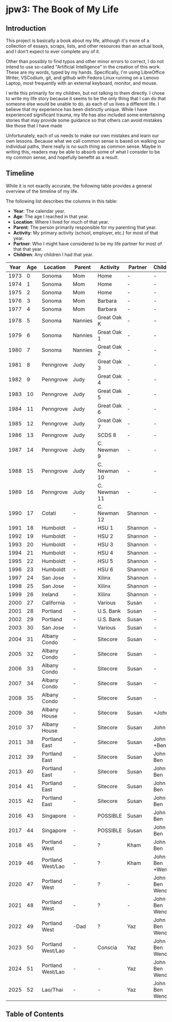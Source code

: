 # jpw3: The Book of My Life

## Introduction

This project is basically a book about my life, although it's more of a collection of essays, scraps, lists, and other resources than an actual book, and I don't expect to ever complete any of it. 

Other than possibly to find typos and other minor errors to correct, I do not intend to use so-called "Artificial Intelligence" in the creation of this work. These are my words, typed by my hands. Specifically, I'm using LibreOffice Writer, VSCodium, git, and github with Fedora Linux running on a Lenovo Laptop, most frequently with an external keyboard, monitor, and mouse.

I write this primarily for my children, but not talking to them directly. I chose to write my life story because it seems to be the only thing that I can do that someone else would be unable to do, as each of us lives a different life. I believe that my experience has been distinctly unique. While I have experienced significant trauma, my life has also included some entertaining stories that may provide some guidance so that others can avoid mistakes like those that I have made 

Unfortunately, each of us needs to make our own mistakes and learn our own lessons. Because what we call common sense is based on walking our individual paths, there really is no such thing as common sense. Maybe in writing this, readers may be able to absorb some of what I consider to be my common sense, and hopefully beneftit as a result.

## Timeline

While it is not exactly accurate, the following table provides a general overview of the timeline of my life.

The following list describes the columns in this table:

 - **Year**: The calendar year.
 - **Age**: The age I reached in that year.
 - **Location**: Where I lived for much of that year.
 - **Parent**: The person primarily responsible for my parenting that year.
 - **Activity**: My primary activity (school, employer, etc.) for most of that year.
 - **Partner**: Who I might have considered to be my life partner for most of that that year.
 - **Children**: Any children I had that year.

| Year | Age | Location          | Parent  | Activity        | Partner | Children        |
| ---- | --- | ----------------- | ------- | --------------- | ------- | --------------- |
| 1973 | 0   | Sonoma            | Mom     | Home            | -       | -               |
| 1974 | 1   | Sonoma            | Mom     | Home            | -       | -               |
| 1975 | 2   | Sonoma            | Mom     | Home            | -       | -               |
| 1976 | 3   | Sonoma            | Mom     | Barbara         | -       | -               |
| 1977 | 4   | Sonoma            | Mom     | Barbara         | -       | -               |
| 1978 | 5   | Sonoma	           | Nannies | Great Oak K	   | -       | -               |
| 1979 | 6   | Sonoma            | Nannies | Great Oak 1	   | -       | -               |
| 1980 | 7   | Sonoma	           | Nannies | Great Oak 2     | -       | -               |
| 1981 | 8   | Penngrove         | Judy    | Great Oak 3     | -       | -               |
| 1982 | 9   | Penngrove         | Judy    | Great Oak 4     | -       | -               |
| 1983 | 10  | Penngrove         | Judy    | Great Oak 5     | -       | -               |
| 1984 | 11  | Penngrove         | Judy    | Great Oak 6     | -       | -               |
| 1985 | 12  | Penngrove         | Judy	   | Great Oak 7     | -       | -               |
| 1986 | 13  | Penngrove         | Judy    | SCDS 8          | -       | -               |
| 1987 | 14  | Penngrove         | Judy    | C. Newman 9     | -       | -               |
| 1988 | 15  | Penngrove         | Judy    | C. Newman 10    | -       | -               |
| 1989 | 16  | Penngrove         | Judy    | C. Newman 11 	 | -       | -               |
| 1990 | 17  | Cotati	           | -       | C. Newman 12    | Shannon | -               |
| 1991 | 18  | Humboldt	         | -       | HSU 1           | Shannon | -               |
| 1992 | 19  | Humboldt	         | -       | HSU 2           | Shannon | -               |
| 1993 | 20  | Humboldt	         | -       | HSU 3           | Shannon | -               |
| 1994 | 21  | Humboldt	         | -       | HSU 4           | Shannon | -               |
| 1995 | 22  | Humboldt	         | -       | HSU 5           | Shannon | -               |
| 1996 | 23  | Humboldt    	     | -       | HSU 6           | Shannon | -               |
| 1997 | 24  | San Jose	         | -       | Xilinx          | Shannon | -               |
| 1998 | 25  | San Jose	         | -       | Xilinx          | Shannon | -               |
| 1999 | 26  | Ireland    	     | -       | Xilinx          | Shannon | -               |
| 2000 | 27  | California	       | -       | Various         | Susan   | -               |
| 2001 | 28	 | Portland	         | -       | U.S. Bank       | Susan	 | -               |
| 2002 | 29  | Portland          | -	     | U.S. Bank	     | Susan	 | -               |
| 2003 | 30  | San Jose    	     | -       | Various         | Susan	 | -               |
| 2004 | 31  | Albany Condo      | -       | Sitecore	       | Susan	 | -               | 
| 2005 | 32  | Albany Condo      | -       | Sitecore	       | Susan	 | -               |
| 2006 | 33  | Albany Condo      | -       | Sitecore	       | Susan	 | -               |
| 2007 | 34  | Albany Condo      | -       | Sitecore	       | Susan	 | -               |
| 2008 | 35  | Albany Condo      | -       | Sitecore	       | Susan	 | -               |
| 2009 | 36	 | Albany House      | -       | Sitecore        | Susan   | +John           |
| 2010 | 37  | Albany House      | -       | Sitecore	       | Susan   | John            |
| 2011 | 38	 | Portland East     | -       | Sitecore	       | Susan   | John +Ben       |
| 2012 | 39	 | Portland East     | -       | Sitecore	       | Susan   | John Ben        | 
| 2013 | 40	 | Portland East     | -       | Sitecore	       | Susan   | John Ben        | 
| 2014 | 41	 | Portland East     | -       | Sitecore	       | Susan   | John Ben        | 
| 2015 | 42	 | Portland East     | -       | Sitecore	       | Susan   | John Ben        | 
| 2016 | 43	 | Singapore	       | -       | POSSIBLE        | Susan   | John Ben        |
| 2017 | 44	 | Singapore         | -       | POSSIBLE        | Susan   | John Ben        | 
| 2018 | 45	 | Portland West     | -       | ?	             | Kham    | John Ben        |
| 2019 | 46	 | Portland West/Lao | -       | ?		           | Kham    | John Ben +Wendy |
| 2020 | 47  | Portland West     | -       | ?               | -       | John Ben Wendy  |
| 2021 | 48  | Portland West     | -       | ?               | -       | John Ben Wendy  |
| 2022 | 49  | Portland West     | -Dad    | ?               | Yaz     | John Ben Wendy  |
| 2023 | 50  | Portland West/Lao | -       | Conscia         | Yaz     | John Ben Wendy  |  
| 2024 | 51  | Portland West/Lao | -       | -               | Yaz     | John Ben Wendy  |  
| 2025 | 52  | Lao/Thai          | -       | -               | Yaz     | John Ben Wendy  |  

## Table of Contents

